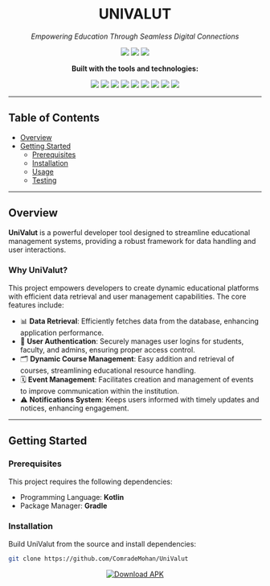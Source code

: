 <h1 align="center">UNIVALUT</h1>
<p align="center"><i>Empowering Education Through Seamless Digital Connections</i></p>

<p align="center">
  <img src="https://img.shields.io/badge/last%20commit-last%20monday-blue" />
  <img src="https://img.shields.io/badge/kotlin-82.3%25-blueviolet" />
  <img src="https://img.shields.io/badge/languages-3-informational" />
</p>

<p align="center"><b>Built with the tools and technologies:</b></p>
<p align="center">
  <img src="https://img.shields.io/badge/GitHub-181717?logo=github&logoColor=white" />
  <img src="https://img.shields.io/badge/TOML-informational?logo=toml&logoColor=white" />
  <img src="https://img.shields.io/badge/Android-3DDC84?logo=android&logoColor=white" />
  <img src="https://img.shields.io/badge/Gradle-02303A?logo=gradle&logoColor=white" />
  <img src="https://img.shields.io/badge/XML-ff6600?logo=xml&logoColor=white" />
  <img src="https://img.shields.io/badge/Google-4285F4?logo=google&logoColor=white" />
  <img src="https://img.shields.io/badge/PHP-777BB4?logo=php&logoColor=white" />
  <img src="https://img.shields.io/badge/Bash-4EAA25?logo=gnu-bash&logoColor=white" />
  <img src="https://img.shields.io/badge/Kotlin-7F52FF?logo=kotlin&logoColor=white" />
</p>

---

## Table of Contents

- [Overview](#overview)
- [Getting Started](#getting-started)
  - [Prerequisites](#prerequisites)
  - [Installation](#installation)
  - [Usage](#usage)
  - [Testing](#testing)

---

## Overview

**UniValut** is a powerful developer tool designed to streamline educational management systems, providing a robust framework for data handling and user interactions.

### Why UniValut?

This project empowers developers to create dynamic educational platforms with efficient data retrieval and user management capabilities. The core features include:

- 📊 **Data Retrieval**: Efficiently fetches data from the database, enhancing application performance.
- 🔐 **User Authentication**: Securely manages user logins for students, faculty, and admins, ensuring proper access control.
- 🗂️ **Dynamic Course Management**: Easy addition and retrieval of courses, streamlining educational resource handling.
- 🗓️ **Event Management**: Facilitates creation and management of events to improve communication within the institution.
- ⚠️ **Notifications System**: Keeps users informed with timely updates and notices, enhancing engagement.

---

## Getting Started

### Prerequisites

This project requires the following dependencies:

- Programming Language: **Kotlin**
- Package Manager: **Gradle**

### Installation

Build UniValut from the source and install dependencies:

```bash
git clone https://github.com/ComradeMohan/UniValut
```


<p align="center">
  <a href="https://github.com/ComradeMohan/UniValut/releases/download/v1.0/UniValut.apk" target="_blank">
    <img src="https://img.shields.io/badge/⬇️%20Download%20APK-v1.0-green?style=for-the-badge&logo=android" alt="Download APK" />
  </a>
</p>
